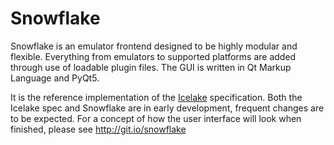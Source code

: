 Snowflake
=========

Snowflake is an emulator frontend designed to be highly modular and flexible. Everything from emulators to supported platforms are added through use of loadable plugin files. The GUI is written in Qt Markup Language and PyQt5.

It is the reference implementation of the [Icelake](https://github.com/ron975/icelake) specification. Both the Icelake spec and Snowflake are in early development, frequent changes are to be expected. For a concept of how the user interface will look when finished, please see http://git.io/snowflake